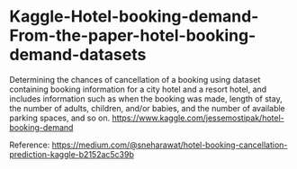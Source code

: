 # Kaggle-Hotel-booking-demand-From-the-paper-hotel-booking-demand-datasets

Determining the chances of cancellation of a booking using  dataset containing booking information for a city hotel and a resort hotel, and includes information such as when the booking was made, length of stay, the number of adults, children, and/or babies, and the number of available parking spaces, and so on.
https://www.kaggle.com/jessemostipak/hotel-booking-demand

Reference:
https://medium.com/@sneharawat/hotel-booking-cancellation-prediction-kaggle-b2152ac5c39b
